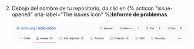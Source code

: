 2. Debajo del nombre de tu repositorio, da clic en {% octicon "issue-opened" aria-label="The issues icon" %}**Informe de problemas**.

   ![Pestaña de informe de problemas](/assets/images/help/repository/repo-tabs-issues.png)
